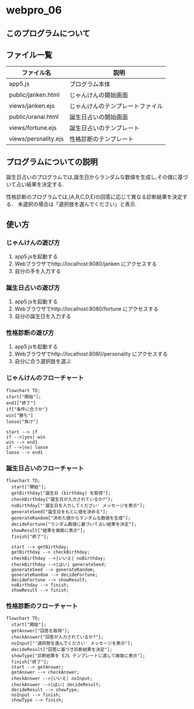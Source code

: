 # webpro_06

## このプログラムについて

## ファイル一覧
ファイル名　|　説明
-|-
app5.js | プログラム本体
public/janken.html | じゃんけんの開始画面
views/janken.ejs | じゃんけんのテンプレートファイル
public/uranai.html | 誕生日占いの開始画面
views/fortune.ejs | 誕生日占いのテンプレート
views/persnality.ejs | 性格診断のテンプレート

## プログラムについての説明

誕生日占いのプログラムでは,誕生日からランダムな数値を生成し,その値に基づいて占い結果を決定する.

性格診断のプログラムでは,(A,B,C,D,E)の回答に応じて異なる診断結果を決定する．
未選択の場合は「選択肢を選んでください」と表示.
## 使い方
### じゃんけんの遊び方
1. app5.jsを起動する
1. Webブラウザでhttp://localhost:8080/janken にアクセスする
1. 自分の手を入力する


### 誕生日占いの遊び方
1. app5.jsを起動する
1. Webブラウザでhttp://localhost:8080/fortune にアクセスする
1. 自分の誕生日を入力する

### 性格診断の遊び方
1. app5.jsを起動する
1. Webブラウザでhttp://localhost:8080/personality にアクセスする
1. 自分に合う選択肢を選ぶ

### じゃんけんのフローチャート
```mermaid
flowchart TD;
start["開始"];
end1["終了"]
if{"条件に合うか"}
win["勝ち"]
loose["負け"]

start --> if
if -->|yes| win
win --> end1
if -->|no| loose
loose --> end1
```

### 誕生日占いのフローチャート
```mermaid
flowchart TD;
  start["開始"];
  getBirthday["誕生日 (birthday) を取得"];
  checkBirthday{"誕生日が入力されているか?"};
  noBirthday["'誕生日を入力してください' メッセージを表示"];
  generateSeed["誕生日をもとに値を決める"];
  generateRandom["決めた値からランダムな数値を生成"];
  decideFortune["ランダム数値に基づいて占い結果を決定"];
  showResult["結果を画面に表示"];
  finish["終了"];

  start --> getBirthday;
  getBirthday --> checkBirthday;
  checkBirthday -->|いいえ| noBirthday;
  checkBirthday -->|はい| generateSeed;
  generateSeed --> generateRandom;
  generateRandom --> decideFortune;
  decideFortune --> showResult;
  noBirthday --> finish;
  showResult --> finish;
```





### 性格診断のフローチャート
```mermaid
flowchart TD;
  start["開始"];
  getAnswer["回答を取得"];
  checkAnswer{"回答が入力されているか?"};
  noInput["'選択肢を選んでください' メッセージを表示"];
  decideResult["回答に基づき診断結果を決定"];
  showType["診断結果を EJS テンプレートに渡して画面に表示"];
  finish["終了"];
  start --> getAnswer;
  getAnswer --> checkAnswer;
  checkAnswer -->|いいえ| noInput;
  checkAnswer -->|はい| decideResult;
  decideResult --> showType;
  noInput --> finish;
  showType --> finish;
  ```